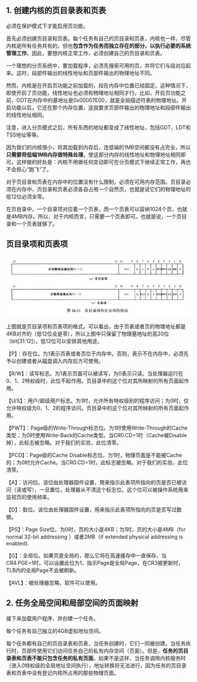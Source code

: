 ## 1. 创建内核的页目录表和页表

必须在保护模式下才能启用页功能。

首先必须创建页目录和页表。每个任务有自己的页目录和页表，内核也一样，尽管内核是所有任务共有的，但也**包含作为任务而独立存在的部分，以执行必要的系统管理工作**。因此，要想内核正常工作，必须创建自己的页目录和页表。

一个理想的分页系统中，要加载程序，必须先搜索可用的页，并将它们与段对应起来。这时，段部件输出的线性地址和页部件输出的物理地址不同。

然而，内核是在开启页功能之前加载的，段在内存中位置已经固定。这种情况下，即使开启了页功能，线性地址也必须和物理地址相同才行。比如，开启页功能之前，GDT在内存中的基地址是0x00007E00，就是全局描述符表的物理地址。开启功能以后，它还在那个内存位置，这就要求页部件输出的物理地址和段部件输出的线性地址相同。

注意，进入分页模式之后，所有东西的地址都变成了线性地址，包括GDT、LDT和TSS地址等等。

因为我们的内核很小，将其加载到内存后，连低端的1MB空间都没有占完全，所以**只需要将低端1MB内存做特殊处理**，使这部分内存的线性地址和物理地址相同即可。这样做的好处是：内核不用做任何变动即可在分页模式下继续正常工作，再也不会担心“跑飞”了。

对于页目录和页表在内存中的位置没有什么限制，必须在可用内存范围。页目录必须在内存中，页目录和页表必须各自占用一个自然页，也就是说它们的物理地址的低12位必须全零。

在页目录中，一个目录项对应着一个页表，而一个页表可以容纳1024个页，也就是4MB内存。所以，对于内核而言，只需要一个页表即可。也就是说，一个页目录和一个页表就够了。

## 页目录项和页表项

![config](images/13.png)

上图就是页目录项和页表项的格式。可以看出，由于页表或者页的物理地址都是4KB对齐的（低12位全是零），所以上图中只保留了物理基地址的高20位（bit[31:12]）。低12位可以安排其他用途。

【P】：存在位。为1表示页表或者页位于内存中。否则，表示不在内存中，必须先予以创建或者从磁盘调入内存后方可使用。 

【R/W】：读写标志。为1表示页面可以被读写，为0表示只读。当处理器运行在0、1、2特权级时，此位不起作用。页目录中的这个位对其所映射的所有页面起作用。 

【U/S】：用户/超级用户标志。为1时，允许所有特权级别的程序访问；为0时，仅允许特权级为0、1、2的程序访问。页目录中的这个位对其所映射的所有页面起作用。 

【PWT】：Page级的Write-Through标志位。为1时使用Write-Through的Cache类型；为0时使用Write-Back的Cache类型。当CR0.CD=1时（Cache被Disable掉），此标志被忽略。对于我们的实验，此位清零。 

【PCD】：Page级的Cache Disable标志位。为1时，物理页面是不能被Cache的；为0时允许Cache。当CR0.CD=1时，此标志被忽略。对于我们的实验，此位清零。 

【A】：访问位。该位由处理器固件设置，用来指示此表项所指向的页是否已被访问（读或写），一旦置位，处理器从不清这个标志位。这个位可以被操作系统用来监视页的使用频率。 

【D】：脏位。该位由处理器固件设置，用来指示此表项所指向的页是否写过数据。 

【PS】：Page Size位。为0时，页的大小是4KB；为1时，页的大小是4MB（for normal 32-bit addressing ）或者2MB（if extended physical addressing is enabled). 

【G】：全局位。如果页是全局的，那么它将在高速缓存中一直保存。当CR4.PGE=1时，可以设置此位为1，指示Page是全局Page，在CR3被更新时，TLB内的全局Page不会被刷新。 

【AVL】：被处理器忽略，软件可以使用。

## 2. 任务全局空间和局部空间的页面映射

接下来加载用户程序，并创建一个任务。

每个任务有自己独立的4GB虚拟地址空间。

每个任务都有自己的页目录表和页表，当任务创建时，它们一同被创建。当任务执行时，页部件使用它们访问任务自己的私有内存空间（页面）。但是，**任务的页目录表和页表不能只包含任务的私有页面**。如果不是这样，当任务调用内核服务时（进入0特权级的全局地址空间执行），地址转换将无法进行，因为任务的页目录表和页表中没有登记内核所占用的那些物理页面。